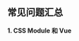 ## 常见问题汇总

**1. CSS Module 和 Vue <style> 的 scoped 属性有啥异同？**

这是个相当好的问题，看的仔细的同学发现项目中都使用的是 CSS Module，没有提 scoped 属性。在这里给大家做下总结：

- 相同点

  两者都是为了解决 CSS 类名相互干扰的问题，也就是大家常说的“作用域”问题。使用两种方案都可以达到类似效果，但是两者的区别也很明显。

- 不同点

  1. CSS Module 是所有组件化框架都支持的技术方案，他不属于某个框架的私有属性。而 scoped 是 Vue 框架的私有属性。
  2. CSS Module 的工作原理直白的讲就是把一个类名做 md5 ，然后在引用的时候直接使用 md5 字符串，进而保证相同的类名根据不同的路径和组件名称得到不同的 md5 值，保证了最终的类名隔离。而 scoped 的做法是做命名空间限制，也就是说每个组件就是一个命名空间，每个命名空间拥有不同的类名（md5）,然后每个下面的类名都会挂在这个命名空间下进而达到隔离。
  3. 对于父组件声明的类名，在子组件内，CSS Module 是不处理的，想用必须显示调用类名($style.类名)，而使用了 scoped 的因为是命名空间的方式，所以子组件依然有效。

大家如有疑问欢迎补充。

**2. 为啥我们的项目中没有用到 render 函数？**

虽然 Vue 在高版本中借鉴了 React 的写法支持了 render 函数，但是大多数项目不需要这样做。关于 render 函数请先看官方的解释 [render函数](https://cn.vuejs.org/v2/guide/render-function.html)。

在此也给大家做下较容易理解的解释：

- Vue 可以使用 template 或者 render 函数管理 HTML 内容，而 template 是常规的做法，因为 render 对开发者的要求比较高，需要对 Vue 的 API 非常了解，不然弄巧成拙。
- 使用 template 所见即所得，再结合预编译工具更容易开发和调试、用最简单的方式完成任务不是很好吗？也更适合团队的需要。

**3. Atom 常用插件**

1. Emmet，用来快速生成HTML片段，比如输入ul>li*3可以快速生成

```html
<ul>
  <li></li>
  <li></li>
  <li></li>
</ul>
```

[详细地址](https://atom.io/packages/emmet)，[Emmet教程](https://docs.emmet.io/cheat-sheet/)

2. Snippets， 用来处理代码片段的模板输出，[详细地址](https://atom.io/packages/snippets)
3. Tree View，文件浏览器，[详细地址](https://atom.io/packages/tree-view)
4. file icons，文件识别图标，使用这个插件会让你的编辑器显示对应的图标，[详细地址](https://atom.io/packages/file-icons)
5. language-javascript-jsx，jsx语法高亮 ，[详细地址](https://atom.io/packages/language-javascript-jsx)
6. language-vue，vue语法高亮，[详细地址](https://atom.io/packages/language-vue)
7. linter-eslint，eslint插件，[详细地址](https://atom.io/packages/linter-eslint)
8. vue-snippets，vue代码片段，[详细地址](https://atom.io/packages/vue-snippets)
9. pigments，颜色显示器，[详细地址](https://atom.io/packages/pigments)

**4. px2rem-loader的参数配置问题**

有的同学对px2rem-loader的参数配置有疑问，我们一共使用了2个参数 remUnit 和 remPrecision 。第一个表示默认的 html 的 fontSize，第二个是 px 转 rem 后小数精度。那为什么我把 remUnit 默认设置为 40 呢？

整个自适应方案分成两部分：

1、 viewport 自动计算并生成 viewport 。

2、 px2rem-loader 把 css 文件中 px 转换成 rem 。

其中 px2rem-loader 对 remUnit 的默认值是 75 。viewport 的计算是以 iphone 5s的设计尺寸来计算的。所以按照 ihpone 5s 的设计尺寸算出来 html 的 fontSize 是 40px。我们需要让 px2rem-loader 的基础单位是 40 。

如果我的设计尺寸变了怎么办？比如我是 iphone 6 。

很简单，现有的项目直接在Chrome模拟器选择 iphone 6，查看下 html 的 fontSize 是多少，把那个值设置到 remUnit。就这么简单，神奇不神奇。 
